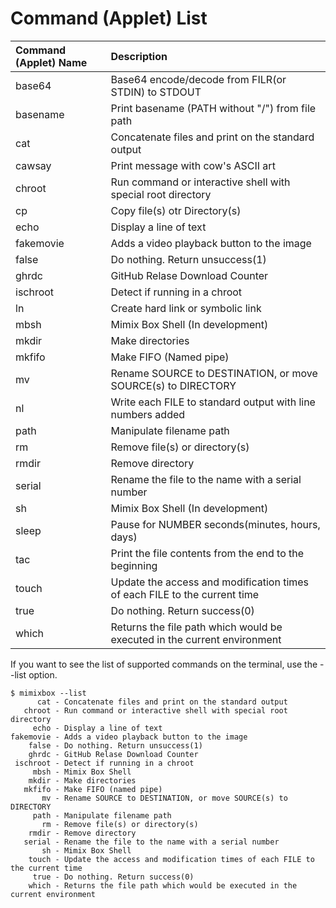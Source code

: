 # Command (Applet) List
|Command (Applet) Name | Description|
|:--|:--|
|    base64| Base64 encode/decode from FILR(or STDIN) to STDOUT|
|  basename| Print basename (PATH without "/") from file path |
|      cat | Concatenate files and print on the standard output|
|		cawsay | Print message with cow's ASCII art|
|   chroot | Run command or interactive shell with special root directory|
|       cp | Copy file(s) otr Directory(s) |
|     echo | Display a line of text|
|fakemovie | Adds a video playback button to the image|
|    false | Do nothing. Return unsuccess(1)|
|    ghrdc | GitHub Relase Download Counter|
|  ischroot| Detect if running in a chroot|
|       ln | Create hard link or symbolic link|
|     mbsh | Mimix Box Shell (In development)|
|    mkdir | Make directories|
|    mkfifo | Make FIFO (Named pipe)|
|       mv | Rename SOURCE to DESTINATION, or move SOURCE(s) to DIRECTORY|
|       nl| Write each FILE to standard output with line numbers added|
|     path | Manipulate filename path|
|     rm   | Remove file(s) or directory(s)|
|     rmdir   | Remove directory|
|   serial | Rename the file to the name with a serial number|
|       sh | Mimix Box Shell (In development)|
|    sleep | Pause for NUMBER seconds(minutes, hours, days)|
|     tac  | Print the file contents from the end to the beginning|
|    touch | Update the access and modification times of each FILE to the current time|
|     true | Do nothing. Return success(0)|
|    which | Returns the file path which would be executed in the current environment|

If you want to see the list of supported commands on the terminal, use the --list option.

```
$ mimixbox --list
      cat - Concatenate files and print on the standard output
   chroot - Run command or interactive shell with special root directory
     echo - Display a line of text
fakemovie - Adds a video playback button to the image
    false - Do nothing. Return unsuccess(1)
    ghrdc - GitHub Relase Download Counter
 ischroot - Detect if running in a chroot
     mbsh - Mimix Box Shell
    mkdir - Make directories
   mkfifo - Make FIFO (named pipe)
       mv - Rename SOURCE to DESTINATION, or move SOURCE(s) to DIRECTORY
     path - Manipulate filename path
       rm - Remove file(s) or directory(s)
    rmdir - Remove directory
   serial - Rename the file to the name with a serial number
       sh - Mimix Box Shell
    touch - Update the access and modification times of each FILE to the current time
     true - Do nothing. Return success(0)
    which - Returns the file path which would be executed in the current environment
```